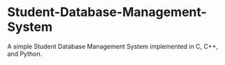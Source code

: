 # Student-Database-Management-System
 A simple Student Database Management System implemented in C, C++, and Python.
